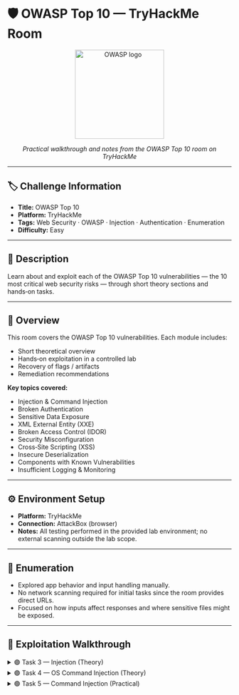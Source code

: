 # 🛡️ OWASP Top 10 — TryHackMe Room  

<p align="center">
  <img width="200" height="200" alt="OWASP logo" src="https://owasp.org/API-Security/editions/2019/en/images/owasp-logo.png" />
</p>

<p align="center"><em>Practical walkthrough and notes from the OWASP Top 10 room on TryHackMe</em></p>

---

## 🏷️ Challenge Information
- **Title:** OWASP Top 10  
- **Platform:** TryHackMe  
- **Tags:** Web Security · OWASP · Injection · Authentication · Enumeration  
- **Difficulty:** Easy

---

## 📝 Description
Learn about and exploit each of the OWASP Top 10 vulnerabilities — the 10 most critical web security risks — through short theory sections and hands‑on tasks.

---

## 📝 Overview
This room covers the OWASP Top 10 vulnerabilities. Each module includes:
- Short theoretical overview  
- Hands‑on exploitation in a controlled lab  
- Recovery of flags / artifacts  
- Remediation recommendations

**Key topics covered:**
- Injection & Command Injection  
- Broken Authentication  
- Sensitive Data Exposure  
- XML External Entity (XXE)  
- Broken Access Control (IDOR)  
- Security Misconfiguration  
- Cross‑Site Scripting (XSS)  
- Insecure Deserialization  
- Components with Known Vulnerabilities  
- Insufficient Logging & Monitoring

---

## ⚙️ Environment Setup
- **Platform:** TryHackMe  
- **Connection:** AttackBox (browser)  
- **Notes:** All testing performed in the provided lab environment; no external scanning outside the lab scope.

---

## 🔎 Enumeration
- Explored app behavior and input handling manually.  
- No network scanning required for initial tasks since the room provides direct URLs.  
- Focused on how inputs affect responses and where sensitive files might be exposed.

---

## 🚀 Exploitation Walkthrough

<details>
<summary>🟣 Task 3 — Injection (Theory)</summary>

- **What it is:** User input interpreted as code/queries (SQL, OS, LDAP, etc.).  
- **Learned:** SQL Injection vs OS Command Injection fundamentals.  
- **Defenses:**  
  - ✅ Input allow‑lists  
  - ✅ Parameterized queries / prepared statements  
  - ✅ Proper input sanitization / escaping  

> *No active exploitation in this task — theory only.*
</details>

<details>
<summary>🟣 Task 4 — OS Command Injection (Theory)</summary>

- **Cause:** Server passes unsanitized input into system calls (`system()`, `exec`).  
- **Risk:** Arbitrary command execution, remote shells, data exfiltration.  
- **Mitigation:** Avoid shelling out with unsanitized input; validate and escape; use safe APIs.
</details>

<details>
<summary>🟢 Task 5 — Command Injection (Practical)</summary>

- **Target:** `http://MACHINE_IP/evilshell.php`  
- **Behavior:** Command output is rendered in the browser (interactive).

**Enumeration & commands used**
```
whoami                # -> www-data
id                    # -> confirms uid/gid
uname -a              # -> Ubuntu 18.04.4
cat /usr/sbin/nologin # -> shows shell
ls /                  # -> found drpepper.txt
cat /etc/motd         # -> "Dr Pepper" (fun MOTD)
```
<details>
<summary>🟢 Task 5 — Command Injection (Practical) — Key Findings</summary>

**Key findings:**
- Strange file in `/`: `drpepper.txt`
- Application user: `www-data`
- User shell: `/usr/sbin/nologin`
- OS: Ubuntu 18.04.4
- MOTD note: Dr Pepper
</details>

<details>
<summary>🟠 Task 6 — Broken Authentication (Theory)</summary>

**What it enables:**
- Exploiting weak/guessable passwords
- Abusing predictable session tokens
- Brute‑force attacks

**Mitigations:**
- ✅ Strong password policy
- ✅ Account lockout / rate limiting
- ✅ Multi-Factor Authentication (MFA)
</details>

<details>
<summary>🟠 Task 7 — Broken Authentication (Practical)</summary>

**Vulnerability:** Registration logic failure — leading/trailing whitespace not normalized.

**Steps:**
- Register `darren` → “already exists”
- Register `" darren"` (leading space) → successfully logged in as Darren

**Flags recovered:**
- Darren: `fe86079416a21a3c99937fea8874b667`
- Arthur: `d9ac0f7db4fda460ac3edeb75d75e16e`

**Remediation tip:** Normalize (trim) and validate usernames server-side; reject duplicate/ambiguous entries.
</details>

<details>
<summary>🟠 Task 8 — Sensitive Data Exposure (Intro)</summary>

**Definition:** Application unintentionally exposes sensitive data (names, DoB, passwords, CC numbers, etc.).  

**Causes:** Weak/absent encryption, storage under web root, verbose errors, insecure backups.  

**Attack vectors:** MITM, direct download of files under web root, exposed backups.



🟠 Task 9 — SQLite Databases</summary>

**Observation:** Small webapps often use SQLite (single file).  

**Risk:** If the DB file is stored under web root, it can be downloaded.

**Basic SQLite enumeration:**
```
sqlite3 webapp.db
.tables
PRAGMA table_info(users);
SELECT * FROM users;
```

<details>
<summary>🟠 Task 10 — Cracking Weak Hashes</summary>

**Issue:** Passwords stored as weak MD5 hashes.  

**Approach:** Export hashes → CrackStation or hashcat/john.  

**Example:**
```
MD5: 5f4dcc3b5aa765d61d8327deb882cf99 -> Password: password
```

🟠 Task 11 — Sensitive Data Exposure (Practical)</summary>

**Steps:**
- Developer note points to `/assets`
- Downloaded `webapp.db` → inspect via `sqlite3`
- Found admin hash: `6eea9b7ef19179a06954edd0f6c05ceb`
- Cracked hash → `qwertyuiop` → logged in as admin

**Flag:**
```
THM{Yzc2YjdkMjE5N2VjMzNhOTE3NjdiMjdl}
```

<details>
<summary>🟠 Takeaway — Sensitive Data Exposure</summary>

**Key Takeaways:**
- 🚫 Don’t place DB files under web-accessible directories  
- 🔐 Use strong salted hashes (bcrypt / Argon2)  
- 🗄️ Encrypt sensitive data at rest
</details>

<details>
<summary>🟢 Task 12 — XML External Entity (XXE) Intro</summary>

- **XXE:** XML External Entity — abusing XML parsers to read local files, SSRF, DoS, or RCE  
- **Types:**  
  - In-band (immediate response)  
  - Out-of-band (blind)
</details>

<details>
<summary>🟢 Task 13 — Understanding XML</summary>

- Case-sensitive, requires one root element  
- Recommended prolog:
```
<?xml version="1.0" encoding="UTF-8"?>
```


🟢 Task 14 — DTD (Document Type Definition)</summary>

- **Purpose:** Define XML structure and legal elements  
- **Directives:** `!DOCTYPE`, `!ELEMENT`, `!ENTITY`

</details>

<details>
<summary>🟢 Task 15 — XXE Payloads</summary>

**Entity substitution example:**
```
<!DOCTYPE replace [<!ENTITY name "feast">]>
<userInfo>
  <firstName>falcon</firstName>
  <lastName>&name;</lastName>
</userInfo>
```

🟢 Task 16 — XXE (Practical)</summary>

Located user falcon in /etc/passwd

SSH key found at /home/falcon/.ssh/id_rsa (first 18 chars: MIIEogIBAAKCAQEA7)

Remediation:

Disable DTD/external entities

Validate XML input

Run web processes with least privilege

</details> <details> <summary>🟢 Task 17 — Broken Access Control</summary>

Missing server-side authorization allows access to unauthorized resources

Exploit: Force-browsing protected URLs or manipulating object IDs

Mitigation: Server-side authorization checks, deny-by-default, RBAC

</details> <details> <summary>🟢 Task 18 — IDOR (Challenge)</summary>

Pattern: Enumerate object IDs to access other users’ data

Example: http://MACHINE_IP/notes?note_id=10 → change note_id to access other notes

Flag: flag{fivefourthree}

Fix: Verify ownership server-side; use opaque IDs

</details> <details> <summary>🟢 Task 19 — Security Misconfiguration</summary>

Scan for admin panels → try default credentials → gain access

Flag: thm{4b9513968fd564a87b28aa1f9d672e17}

Fixes: Change all default credentials, remove unused services, restrict admin access

</details> <details> <summary>🟢 Task 20 — Cross-Site Scripting (XSS)</summary>

Types: Reflected, Stored, DOM-based

Example flags:

Reflected: alert("Hello") → ThereIsMoreToXSSThanYouThink

Stored: W3LL_D0N3_LVL2

Page title defacement: websites_can_be_easily_defaced_with_xss

Mitigation: Context-aware output encoding, CSP, HttpOnly + Secure cookies, sanitize inputs

</details> <details> <summary>🟢 Tasks 21-26 — Insecure Deserialization</summary>

Risk: Deserializing untrusted data → DoS, logic tampering, RCE

Cookie exploitation: Change userType from user → admin

Flags:

THM{good_old_base64_huh}

THM{heres_the_admin_flag}

RCE flag: 4a69a7ff9fd68

Mitigation: Sign/validate serialized data; restrict privileges

</details> <details> <summary>🟢 Tasks 27-29 — Components with Known Vulnerabilities</summary>

Identify software version → search exploits → adapt → execute → RCE

Lesson: Maintain SBOM, patch promptly, isolate vulnerable components

</details> <details> <summary>🟢 Task 30 — Insufficient Logging & Monitoring</summary>

Proper logging is essential for incident detection and response

Minimum fields: timestamp, HTTP status, username, endpoint, source IP, user-agent

Observed attacker IP: 49.99.13.16

Controls: Centralize logs, alerts for anomalies, retain immutable logs

</details>
🔑 Key Flags

Darren: fe86079416a21a3c99937fea8874b667

Arthur: d9ac0f7db4fda460ac3edeb75d75e16e

Admin: THM{Yzc2YjdkMjE5N2VjMzNhOTE3NjdiMjdl}

IDOR: flag{fivefourthree}

Default creds: thm{4b9513968fd564a87b28aa1f9d672e17}

Cookie flags: THM{good_old_base64_huh}, THM{heres_the_admin_flag}

RCE: 4a69a7ff9fd68

✅ Lessons Learned

Never trust user input — validate, normalize, sanitize

Protect sensitive files — move DBs outside web root, enforce permissions

Use modern crypto — salted hashes (bcrypt/Argon2)

Keep components updated — monitor CVEs, patch promptly

Harden XML parsing — disable DTD/external entities, use secure parsers

Log & monitor — centralize, alert on anomalies

Apply least privilege — minimize web service permissions

🛠️ Practical Remediation Checklist

Trim & normalize inputs server-side

Move DB files outside web root; restrict permissions

Enforce password policies, rate limits, MFA

Disable XML external entities; use safe parsing libraries

Sign/verify cookies; avoid client-side serialized objects

Apply CSP; context-aware escaping for XSS

Maintain SBOM; automate patching; monitor for known CVEs

Centralize logs; alert on anomalies; retain immutable copies
